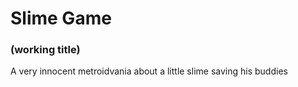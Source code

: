 # Slime Game
### (working title)

A very innocent metroidvania about a little slime saving his buddies
